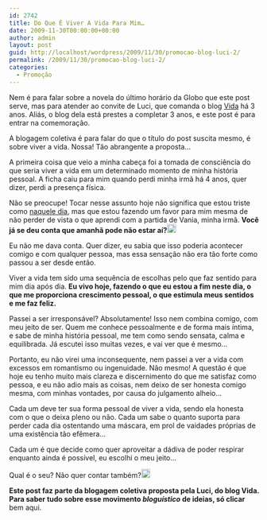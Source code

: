```yaml
---
id: 2742
title: Do Que É Viver A Vida Para Mim…
date: 2009-11-30T00:00:00+00:00
author: admin
layout: post
guid: http://localhost/wordpress/2009/11/30/promocao-blog-luci-2/
permalink: /2009/11/30/promocao-blog-luci-2/
categories:
  - Promoção
---
```

Nem é para falar sobre a novela do último horário da Globo que este post serve, mas para atender ao convite de Luci, que comanda o blog <a href="http://reencontrandoaspalavras.blogspot.com/" target="_blank">Vida</a> há 3 anos. Aliás, o blog dela está prestes a completar 3 anos, e este post é para entrar na comemoração.

A blogagem coletiva é para falar do que o título do post suscita mesmo, é sobre viver a vida. Nossa! Tão abrangente a proposta…

A primeira coisa que veio a minha cabeça foi a tomada de consciência do que seria viver a vida em um determinado momento de minha história pessoal. A ficha caiu para mim quando perdi minha irmã há 4 anos, quer dizer, perdi a presença física.

Não se preocupe! Tocar nesse assunto hoje não significa que estou triste como [naquele dia](http://www.trololodemulher.com.br/2009/08/13/do-que-me-incomoda-hoje-na-minha-existncia/), mas que estou fazendo um favor para mim mesma de não perder de vista o que aprendi com a partida de Vania, minha irmã. **Você já se deu conta que amanhã pode não estar aí?[<img style="display: inline;" title="EmoticonEyebrow" src="http://www.trololodemulher.com.br/blog/wp-content/uploads/2009/11/emoticoneyebrow_thumb3.gif" alt="EmoticonEyebrow" width="18" height="18" />](http://www.trololodemulher.com.br/blog/wp-content/uploads/2009/11/emoticoneyebrow3.gif)** 

Eu não me dava conta. Quer dizer, eu sabia que isso poderia acontecer comigo e com qualquer pessoa, mas essa sensação não era tão forte como passou a ser desde então.

Viver a vida tem sido uma sequência de escolhas pelo que faz sentido para mim dia após dia. **Eu vivo hoje, fazendo o que eu estou a fim neste dia, o que me proporciona crescimento pessoal, o que estimula meus sentidos e me faz feliz.** 

Passei a ser irresponsável? Absolutamente! Isso nem combina comigo, com meu jeito de ser. Quem me conhece pessoalmente e de forma mais íntima, e sabe de minha história pessoal, me tem como sendo sensata, calma e equilibrada. Já escutei isso muitas vezes, e vai ver que é mesmo…

Portanto, eu não virei uma inconsequente, nem passei a ver a vida com excessos em romantismo ou ingenuidade. Não mesmo! A questão é que hoje eu tenho muito mais clareza e discernimento do que me satisfaz como pessoa, e eu não adio mais as coisas, nem deixo de ser honesta comigo mesma, com minhas vontades, por causa do julgamento alheio…

Cada um deve ter sua forma pessoal de viver a vida, sendo ela honesta com o que o deixa pleno ou não. Cada um sabe o quanto suporta para perder cada dia ostentando uma máscara, em prol de vaidades próprias de uma existência tão efêmera…

Cada um é que decide como quer aproveitar a dádiva de poder respirar enquanto ainda é possível, eu escolhi o meu jeito…

Qual é o seu? Não quer contar também?[<img style="display: inline;" title="EmoticonHappy" src="http://www.trololodemulher.com.br/blog/wp-content/uploads/2009/11/emoticonhappy_thumb3.gif" alt="EmoticonHappy" width="18" height="18" />](http://www.trololodemulher.com.br/blog/wp-content/uploads/2009/11/emoticonhappy3.gif)

**Este post faz parte da blogagem coletiva proposta pela Luci, do blog Vida. Para saber tudo sobre esse movimento _bloguístico_ de ideias, só clicar** bem aqui.
